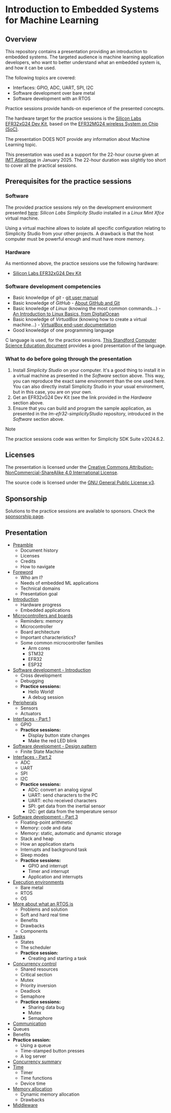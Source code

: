 # Introduction to Embedded Systems for Machine Learning

## Overview

This repository contains a presentation providing an introduction to embedded systems. The targeted audience is machine learning application developers, who want to better understand what an embedded system is, and how it can be used.

The following topics are covered:
* Interfaces: GPIO, ADC, UART, SPI, I2C
* Software development over bare metal
* Software development with an RTOS

Practice sessions provide hands-on experience of the presented concepts.

The hardware target for the practice sessions is the [Silicon Labs EFR32xG24 Dev Kit](https://www.silabs.com/development-tools/wireless/efr32xg24-dev-kit?tab=overview), based on the [EFR32MG24 wireless System on Chip (SoC)](https://www.silabs.com/wireless/zigbee/efr32mg24-series-2-socs).

The presentation DOES NOT provide any information about Machine Learning topic.

This presentation was used as a support for the 22-hour course given at [IMT Atlantique](https://www.imt-atlantique.fr/en) in January 2025. The 22-hour duration was slightly too short to cover all the practical sessions.

## Prerequisites for the practice sessions

### Software

The provided practice sessions rely on the development environment presented [here](https://github.com/PascalBod/lm-efr32-simplicityStudio): *Silicon Labs Simplicity Studio* installed in a *Linux Mint Xfce* virtual machine.

Using a virtual machine allows to isolate all specific configuration relating to Simplicity Studio from your other projects. A drawback is that the host computer must be powerful enough and must have more memory.

### Hardware

As mentionned above, the practice sessions use the following hardware:
* [Silicon Labs EFR32xG24 Dev Kit](https://www.silabs.com/development-tools/wireless/efr32xg24-dev-kit?tab=overview)

### Software development competencies

* Basic knowledge of *git* - [git user manual](https://git-scm.com/docs/user-manual)
* Basic knowledge of *GitHub* - [About GitHub and Git](https://docs.github.com/en/get-started/start-your-journey/about-github-and-git)
* Basic knowledge of *Linux* (knowing the most common commands...) - [An Introduction to Linux Basics, from DigitalOcean](https://www.digitalocean.com/community/tutorials/an-introduction-to-linux-basics)
* Basic knowledge of *VirtualBox* (knowing how to create a virtual machine...) - [VirtualBox end-user documentation](https://www.virtualbox.org/wiki/End-user_documentation)
* Good knowledge of one programming language

C language is used, for the practice sessions. [This Standford Computer Science Education document](http://cslibrary.stanford.edu/101/EssentialC.pdf) provides a good presentation of the language. 

### What to do before going through the presentation

1. Install *Simplicity Studio* on your computer. It's a good thing to install it in a virtual machine as presented in the *Software* section above. This way, you can reproduce the exact same environment than the one used here. You can also directly install  Simplicity Studio in your usual environment, but in this case, you are on your own.
2. Get an EFR32xG24 Dev Kit (see the link provided in the *Hardware* section above.
3. Ensure that you can build and program the sample application, as presented in the *lm-efr32-simplicityStudio* repository, introduced in the *Software* section above.

> [!Note]
> The practice sessions code was written for Simplicity SDK Suite v2024.6.2.

## Licenses

The presentation is licensed under the  [Creative Commons Attribution-NonCommercial-ShareAlike 4.0 International License](https://creativecommons.org/licenses/by-nc-sa/4.0/).

The source code is licensed under the [GNU General Public License v3](https://www.gnu.org/licenses/gpl-3.0.html#license-text).

## Sponsorship

Solutions to the practice sessions are available to sponsors. Check the [sponsorship page](https://github.com/sponsors/PascalBod).

## Presentation

* [Preamble](https://pascalbod.github.io/embedded-systems-for-ML/010-Preamble.html)
  * Document history
  * Licenses
  * Credits
  * How to navigate
* [Foreword](https://pascalbod.github.io/embedded-systems-for-ML/020-Foreword.html)
  * Who am I?
  * Needs of embedded ML applications
  * Technical domains
  * Presentation goal
* [Introduction](https://pascalbod.github.io/embedded-systems-for-ML/030-Introduction.html)
  * Hardware progress
  * Embedded applications
* [Microcontrollers and boards](https://pascalbod.github.io/embedded-systems-for-ML/040-MicrocontrollersAndBoards.html)
  * Reminders: memory
  * Microcontroller
  * Board architecture
  * Important characteristics?
  * Some common microcontroller families
    * Arm cores
    * STM32
    * EFR32
    * ESP32
* [Software development - Introduction](https://pascalbod.github.io/embedded-systems-for-ML/050-SoftDevIntroduction.html)
  * Cross development
  * Debugging
  * **Practice sessions:**
    * Hello World!
    * A debug session
* [Peripherals](https://pascalbod.github.io/embedded-systems-for-ML/060-Peripherals.html)
  * Sensors
  * Actuators
* [Interfaces - Part 1](https://pascalbod.github.io/embedded-systems-for-ML/070-InterfacesPart1.html)
  * GPIO
  * **Practice sessions:**
    * Display button state changes
    * Make the red LED blink
* [Software development - Design pattern](https://pascalbod.github.io/embedded-systems-for-ML/080-SoftDevDesignPattern.html)
  * Finite State Machine
* [Interfaces - Part 2](https://pascalbod.github.io/embedded-systems-for-ML/090-InterfacesPart2.html)
  * ADC
  * UART
  * SPI
  * I2C
  * **Practice sessions:**
    * ADC: convert an analog signal
    * UART: send characters to the PC
    * UART: echo received characters
    * SPI: get data from the inertial sensor
    * I2C: get data from the temperature sensor
* [Software development - Part 3](https://pascalbod.github.io/embedded-systems-for-ML/100-SoftDevPart3.html)
  * Floating-point arithmetic
  * Memory: code and data
  * Memory: static, automatic and dynamic storage
  * Stack and heap
  * How an application starts
  * Interrupts and background task
  * Sleep modes
  * **Practice sessions:**
    * GPIO and interrupt
    * Timer and interrupt
    * Application and interrupts
* [Execution environments](https://pascalbod.github.io/embedded-systems-for-ML/110-ExecutionEvironments.html)
  * Bare metal
  * RTOS
  * OS
* [More about what an RTOS is](https://pascalbod.github.io/embedded-systems-for-ML/120-MoreAboutRtos.html)
  * Problems and solution
  * Soft and hard real time
  * Benefits
  * Drawbacks
  * Components
* [Tasks](https://pascalbod.github.io/embedded-systems-for-ML/130-Tasks.html)
  * States
  * The scheduler
  * **Practice session:**
    * Creating and starting a task
* [Concurrency control](https://pascalbod.github.io/embedded-systems-for-ML/140-ConcurrencyControl.html)
  * Shared resources
  * Critical section
  * Mutex
  * Priority inversion
  * Deadlock
  * Semaphore
  * **Practice sessions:**
    * Sharing data bug
    * Mutex
    * Semaphore
*  [Communication](https://pascalbod.github.io/embedded-systems-for-ML/150-Communication.html)
  * Queues
  * Benefits
  * **Practice session:**
    * Using a queue
    * Time-stamped button presses
    * A log server
* [Concurrency summary](https://pascalbod.github.io/embedded-systems-for-ML/160-ConcurrencySummary.html)
* [Time](https://pascalbod.github.io/embedded-systems-for-ML/170-Time.html)
  * Timer
  * Time functions
  * Device time
* [Memory allocation](https://pascalbod.github.io/embedded-systems-for-ML/180-MemoryAllocation.html)
  * Dynamic memory allocation
  * Drawbacks
* [Middleware](https://pascalbod.github.io/embedded-systems-for-ML/190-Middleware.html)




